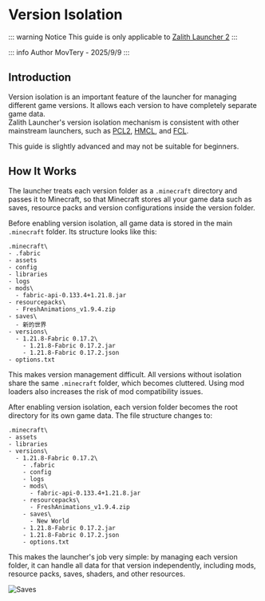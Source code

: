 # Version Isolation

::: warning Notice
This guide is only applicable to [Zalith Launcher 2](/docs/projects/zl2)
:::

::: info Author
MovTery - 2025/9/9
:::

## Introduction

Version isolation is an important feature of the launcher for managing different game versions. It allows each version to have completely separate game data.  
Zalith Launcher's version isolation mechanism is consistent with other mainstream launchers, such as [PCL2](https://afdian.com/a/LTCat?tab=home), [HMCL](https://hmcl.huangyuhui.net/), and [FCL](https://github.com/FCL-Team/FoldCraftLauncher).

This guide is slightly advanced and may not be suitable for beginners.

## How It Works

The launcher treats each version folder as a `.minecraft` directory and passes it to Minecraft, so that Minecraft stores all your game data such as saves, resource packs and version configurations inside the version folder.  

Before enabling version isolation, all game data is stored in the main `.minecraft` folder. Its structure looks like this:  

```text
.minecraft\
- .fabric
- assets
- config
- libraries
- logs
- mods\
  - fabric-api-0.133.4+1.21.8.jar
- resourcepacks\
  - FreshAnimations_v1.9.4.zip
- saves\
  - 新的世界
- versions\
  - 1.21.8-Fabric 0.17.2\
    - 1.21.8-Fabric 0.17.2.jar
    - 1.21.8-Fabric 0.17.2.json
- options.txt
```

This makes version management difficult. All versions without isolation share the same `.minecraft` folder, which becomes cluttered. Using mod loaders also increases the risk of mod compatibility issues.  

After enabling version isolation, each version folder becomes the root directory for its own game data. The file structure changes to:  

```text
.minecraft\
- assets
- libraries
- versions\
  - 1.21.8-Fabric 0.17.2\
    - .fabric
    - config
    - logs
    - mods\
      - fabric-api-0.133.4+1.21.8.jar
    - resourcepacks\
      - FreshAnimations_v1.9.4.zip
    - saves\
      - New World
    - 1.21.8-Fabric 0.17.2.jar
    - 1.21.8-Fabric 0.17.2.json
    - options.txt
```

This makes the launcher's job very simple: by managing each version folder, it can handle all data for that version independently, including mods, resource packs, saves, shaders, and other resources.  

![Saves](/en/docs/version_manager/saves.jpg)